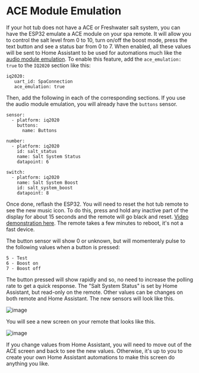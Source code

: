 # ACE Module Emulation

If your hot tub does not have a ACE or Freshwater salt system, you can have the ESP32 emulate a ACE module on your spa remote. It will allow you to control the salt level from 0 to 10, turn on/off the boost mode, press the text button and see a status bar from 0 to 7. When enabled, all these values will be sent to Home Assistant to be used for automations much like the [audio module emulation](https://github.com/Ylianst/ESP-IQ2020/blob/main/documentation/audio.md). To enable this feature, add the `ace_emulation: true` to the `IQ2020` section like this:

```
iq2020:
   uart_id: SpaConnection
   ace_emulation: true
```

Then, add the following in each of the corresponding sections. If you use the audio module emulation, you will already have the `buttons` sensor.

```
sensor:
  - platform: iq2020
    buttons:
      name: Buttons

number:
  - platform: iq2020
    id: salt_status
    name: Salt System Status
    datapoint: 6

switch:
  - platform: iq2020
    name: Salt System Boost
    id: salt_system_boost
    datapoint: 8
```

Once done, reflash the ESP32. You will need to reset the hot tub remote to see the new music icon. To do this, press and hold any inactive part of the display for about 15 seconds and the remote will go black and reset. [Video demonstration here](https://youtu.be/od5SB6RIO1s?si=Db0cwpKzg9-m2b_o&t=14). The remote takes a few minutes to reboot, it's not a fast device.

The button sensor will show 0 or unknown, but will momenteraly pulse to the following values when a button is pressed:

```
5 - Test
6 - Boost on
7 - Boost off
```

The button pressed will show rapidly and so, no need to increase the polling rate to get a quick response. The "Salt System Status" is set by Home Assistant, but read-only on the remote. Other values can be changes on both remote and Home Assistant. The new sensors will look like this.

![image](https://github.com/Ylianst/ESP-IQ2020/assets/1319013/34c13270-c80d-43e1-808c-b342e6a9cd72)

You will see a new screen on your remote that looks like this.

![image](https://github.com/Ylianst/ESP-IQ2020/assets/1319013/09665e9a-f9d7-43c2-b364-45ced6b1492d)

If you change values from Home Assistant, you will need to move out of the ACE screen and back to see the new values. Otherwise, it's up to you to create your own Home Assistant automations to make this screen do anything you like.
